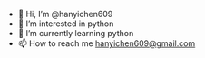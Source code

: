 - 👋 Hi, I’m @hanyichen609
- 👀 I’m interested in python
- 🌱 I’m currently learning python
- 📫 How to reach me hanyichen609@gmail.com


<!---
hanyichen609/hanyichen609 is a ✨ special ✨ repository because its `README.md` (this file) appears on your GitHub profile.
You can click the Preview link to take a look at your changes.
--->

